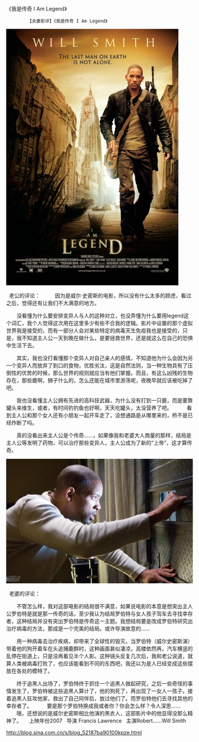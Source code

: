 《我是传奇 I Am Legend》

			【夫妻影评】《我是传奇 I Am Legend》

![](./img/52187ba9t9061504336b1&690.jpg)


 
老公的评论：
 
　　因为是威尔·史密斯的电影，所以没有什么太多的顾虑，看过之后，觉得还有让我们不大满意的地方。
 

　　没看懂为什么要安排变异人与人的这种对立，也没弄懂为什么要用legend这个词汇，我个人觉得这次用在这里多少有些不合我的逻辑。影片中设置的那个虚拟世界我是接受的，而有一部分人会对某些特定的病毒天生免疫我也是接受的，只是，我不知道主人公一天到晚在做什么，是要拯救世界，还是就这么在自己的恐惧中生活下去。
 

　　其实，我也没打看懂那个变异人对自己亲人的感情，不知道他为什么会因为另一个变异人而放弃了到口的食物，优胜劣汰，这是自然法则，当一种生物具有了压倒性的优势的时候，那么世界的规则就应当有他们掌握。而且，有这么凶残的生物存在，那些鹿啊，狮子什么的，怎么还能在城市里游荡呢，夜晚早就应该被吃掉了吧。
 

　　我也没看懂主人公拥有先进的高科技武器，为什么没有打到一只鹿，而是要靠罐头来维生，或者，有时间钓钓鱼也好啊，天天吃罐头，太没营养了吧。
 
　　看到主人公和那个女人还有小朋友一起开车走了，没想通路是从哪里来的，桥不是已经炸断了吗。
 

　　真的没看出来主人公是个传奇……，如果像我和老婆大人商量的那样，结局是主人公等发明了药物，可以治疗那些变异人，主人公成为了新的“上帝”，这才算传奇。
 

![](./img/52187ba9t906153b7236c&690.jpg)

 
老婆的评论：
 

　　不管怎么样，我对这部电影的结局很不满意，如果说电影的本意是想突出主人公罗伯特是就是那一传奇的话，至少我认为结局罗伯特与女人孩子驾车去寻找幸存者，这种结局并没有突出罗伯特是传奇这一主题。我想结局要是改成罗伯特研究出治疗病毒的方法，那成是一个完美的结局。或许导演故意的……
 

　　用一种病毒去治疗疾病，却带来了全球性的毁灭。当罗伯特（威尔史密斯演）带着他的狗开着车在头追捕鹿群时，这种画面甚似凄凉，高楼依然再，汽车横竖的乱停在街道上，只是没再看见半个人影。这种镜头反复几次后，我和老公说道，就算人类被病毒打败了，也应该能看到不同的东西吧，我还以为是人已经变成这些摆放在各处的模特了。
 

　　终于追黑人出场了，罗伯特终于抓住一个追黑人做起研究，之后一些奇怪的事情发生了，罗伯特被这些追黑人算计了，他的狗死了，再出现了一女人一孩子。接着追黑人狂攻他家，救出了自己同伴后，放过他们了。而罗伯特他们去寻找其他的幸存者了。
 
　　要是那个罗伯特换成我或者你？你会怎么样？令人深思……
 
　　哦，还想说的是威尔史密斯相比他演的黑衣人，这部影片中的他显得没那么精神了。
 
 
上映年份2007
 
导演
Francis Lawrence
 
主演Robert……Will Smith
 							
		
http://blog.sina.com.cn/s/blog_52187ba90100kpze.html
